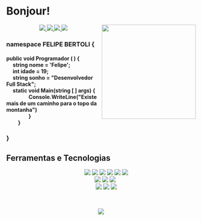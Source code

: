 # Bonjour!

<img align = "right" src="https://avatars.githubusercontent.com/u/103579021?s=400&u=1961e651a93d8a3dfcae530f17cdf415a693ff37&v=4" width="250px" height="250px"/><div>
	
<div align = "center">
<a href="https://github.com/FelipeBertoli" alt="github" target="_blank">
<img src="https://img.shields.io/badge/GitHub-000000?&style=flat-square&logo=GitHub&logoColor=white">
<a href="https://www.linkedin.com/in/felipebertoli" alt="linkedin" target="_blank">
<img src="https://img.shields.io/badge/LinkedIn-%230077B5.svg?&style=flat-square&logo=linkedin&logoColor=white">
</a>
<a href="mailto:felipebertolioliveira@gmail.com" alt="gmail" target="_blank">
<img src="https://img.shields.io/badge/Gmail-FF0000?style=flat-square&labelColor=FF0000&logo=gmail&logoColor=white&link=mailto:tassiofernandescosta@gmail.com" />
</a>
<a href="https://wa.me/5543984331545" alt="WhatsApp" target="_blank">
<img src="https://img.shields.io/badge/WhatsApp-25d366?style=flat-square&labelColor=25d366&logo=whatsapp&logoColor=white&link=https://wa.me/5584981430120"/>
</a>
</div>
	  
<h3> namespace FELIPE BERTOLI {</h3>
<h4> public void Programador (	) {	<br>
&emsp;  string nome = 'Felipe';		<br>
&emsp;	int idade = 19; 	<br>
&emsp;	string sonho = "Desenvolvedor Full Stack";	<br>
&emsp;	static void Main(string [ ] args) {	<br>
&emsp;&emsp;&emsp;&emsp;  Console.WriteLine("Existe mais de um caminho para o topo da montanha") 	<br>
&emsp;&emsp;&emsp;&emsp;  }	<br>
&emsp;&emsp; }  </h4>
<h3>  }  </h3>	

<h2> Ferramentas e Tecnologias </h2>
<div align = "center">
&emsp;&emsp;<img src="https://img.shields.io/badge/-black?&style=plastic&logo=python&logoColor=3776AB"/> 
<img src="https://img.shields.io/badge/-grey?&style=plastic&logo=javascript&logoColor=F7DF1E"/>
<img src="https://img.shields.io/badge/-black?&style=plastic&logo=typescript&logoColor=3178C6"/>
<img src="https://img.shields.io/badge/-grey?&style=plastic&logo=html5&logoColor=E34F26"/>
<img src="https://img.shields.io/badge/.NET-black?&style=plastic&logoColor=512BD4"/>
<img src="https://img.shields.io/badge/-grey?&style=plastic&logo=csharp&logoColor=239120"/> <br>
&nbsp;&nbsp;&emsp;<img src="https://img.shields.io/badge/VisualStudio-white?&style=plastic&logo=visualstudio&logoColor=5C2D91"/> 
<img src="https://img.shields.io/badge/VSCode-white?&style=plastic&logo=visualstudiocode&logoColor=007ACC"/> 
<img src="https://img.shields.io/badge/Laragon-white?&style=plastic&logo=laragon&logoColor=23C8D2"/> <br>
&emsp;&emsp;<img src="https://img.shields.io/badge/Photoshop-white?&style=plastic&logo=adobephotoshop&logoColor=31A8FF"/> 
<img src="https://img.shields.io/badge/MySQL-white?&style=plastic&logo=mysql&logoColor=F46D01"/> 
<img src="https://img.shields.io/badge/Angular-white?&style=plastic&logo=angular&logoColor=DD0031"/> 
<br><br></div>
	
<div align = "center"><h2><img src="https://miro.medium.com/max/800/0*VV3Nmxgv3KX4sLhr.gif"/></h2>
